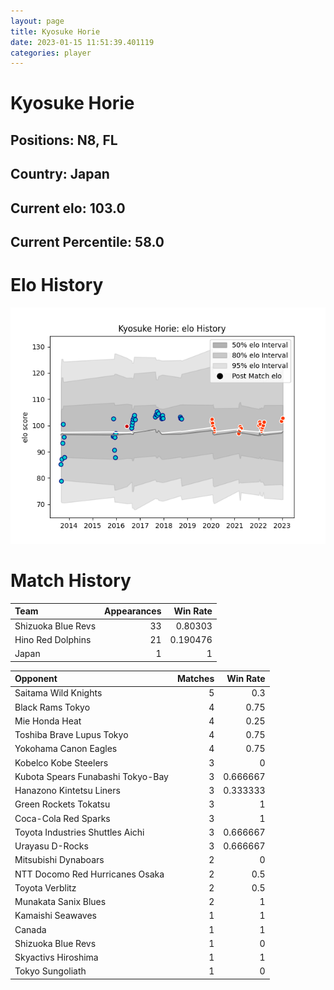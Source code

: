 ```yaml
---  
layout: page  
title: Kyosuke Horie  
date: 2023-01-15 11:51:39.401119  
categories: player  
---
```

# Kyosuke Horie

## Positions: N8, FL

## Country: Japan

## Current elo: 103.0

## Current Percentile: 58.0

# Elo History


![elo history](history_KyosukeHorie.png)
# Match History


| Team               |   Appearances |   Win Rate |
|:-------------------|--------------:|-----------:|
| Shizuoka Blue Revs |            33 |   0.80303  |
| Hino Red Dolphins  |            21 |   0.190476 |
| Japan              |             1 |   1        |

| Opponent                          |   Matches |   Win Rate |
|:----------------------------------|----------:|-----------:|
| Saitama Wild Knights              |         5 |   0.3      |
| Black Rams Tokyo                  |         4 |   0.75     |
| Mie Honda Heat                    |         4 |   0.25     |
| Toshiba Brave Lupus Tokyo         |         4 |   0.75     |
| Yokohama Canon Eagles             |         4 |   0.75     |
| Kobelco Kobe Steelers             |         3 |   0        |
| Kubota Spears Funabashi Tokyo-Bay |         3 |   0.666667 |
| Hanazono Kintetsu Liners          |         3 |   0.333333 |
| Green Rockets Tokatsu             |         3 |   1        |
| Coca-Cola Red Sparks              |         3 |   1        |
| Toyota Industries Shuttles Aichi  |         3 |   0.666667 |
| Urayasu D-Rocks                   |         3 |   0.666667 |
| Mitsubishi Dynaboars              |         2 |   0        |
| NTT Docomo Red Hurricanes Osaka   |         2 |   0.5      |
| Toyota Verblitz                   |         2 |   0.5      |
| Munakata Sanix Blues              |         2 |   1        |
| Kamaishi Seawaves                 |         1 |   1        |
| Canada                            |         1 |   1        |
| Shizuoka Blue Revs                |         1 |   0        |
| Skyactivs Hiroshima               |         1 |   1        |
| Tokyo Sungoliath                  |         1 |   0        |